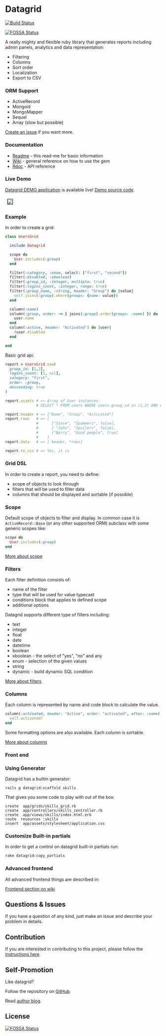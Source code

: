 # Datagrid

[![Build Status](https://github.com/bogdan/datagrid/workflows/CI/badge.svg?branch=master)](https://github.com/bogdan/datagrid/actions)

[![FOSSA Status](https://app.fossa.io/api/projects/git%2Bgithub.com%2Fbogdan%2Fdatagrid.svg?type=shield)](https://app.fossa.io/projects/git%2Bgithub.com%2Fbogdan%2Fdatagrid?ref=badge_shield)

A really mighty and flexible ruby library that generates reports including admin panels, analytics and data representation:

* Filtering
* Columns
* Sort order
* Localization
* Export to CSV

### ORM Support

* ActiveRecord
* Mongoid
* MongoMapper
* Sequel
* Array (slow but possible)

[Create an issue](https://github.com/bogdan/datagrid/issues/new) if you want more.

### Documentation

* [Readme](/Readme.markdown) - this read-me for basic information
* [Wiki](https://github.com/bogdan/datagrid/wiki) - general reference on how to use the gem
* [Rdoc](https://rubydoc.info/gems/datagrid) - API reference

### Live Demo

[Datagrid DEMO application](http://datagrid.herokuapp.com) is available live!
[Demo source code](https://github.com/bogdan/datagrid-demo).

<img src="http://datagrid.herokuapp.com/datagrid_demo_screenshot.png" style="margin: 7px; border: 1px solid black">

### Example

In order to create a grid:

``` ruby
class UsersGrid

  include Datagrid

  scope do
    User.includes(:group)
  end

  filter(:category, :enum, select: ["first", "second"])
  filter(:disabled, :xboolean)
  filter(:group_id, :integer, multiple: true)
  filter(:logins_count, :integer, range: true)
  filter(:group_name, :string, header: "Group") do |value|
    self.joins(:group).where(groups: {name: value})
  end

  column(:name)
  column(:group, order: -> { joins(:group).order(groups: :name) }) do |user|
    user.name
  end
  column(:active, header: "Activated") do |user|
    !user.disabled
  end

end
```

Basic grid api:

``` ruby
report = UsersGrid.new(
  group_id: [1,2], 
  logins_count: [1, nil],
  category: "first",
  order: :group,
  descending: true
)

report.assets # => Array of User instances:
              # SELECT * FROM users WHERE users.group_id in (1,2) AND users.logins_count >= 1 AND users.category = 'first' ORDER BY groups.name DESC

report.header # => ["Name", "Group", "Activated"]
report.rows   # => [
              #      ["Steve", "Spammers", false],
              #      [ "John", "Spoilers", false],
              #      ["Berry", "Good people", true]
              #    ]
report.data   # => [ header, *rows]

report.to_csv # => Yes, it is
```

### Grid DSL

In order to create a report, you need to define:

* scope of objects to look through
* filters that will be used to filter data
* columns that should be displayed and sortable (if possible)

### Scope

Default scope of objects to filter and display.
In common case it is `ActiveRecord::Base` (or any other supported ORM) subclass with some generic scopes like:

``` ruby
scope do
  User.includes(:group)
end
```

[More about scope](https://github.com/bogdan/datagrid/wiki/Scope)

### Filters

Each filter definition consists of:

* name of the filter
* type that will be used for value typecast
* conditions block that applies to defined scope
* additional options

Datagrid supports different type of filters including:

* text
* integer
* float
* date
* datetime
* boolean
* xboolean - the select of "yes", "no" and any
* enum - selection of the given values
* string
* dynamic - build dynamic SQL condition 

[More about filters](https://github.com/bogdan/datagrid/wiki/Filters)

### Columns

Each column is represented by name and code block to calculate the value.

``` ruby
column(:activated, header: "Active", order: "activated", after: :name) do
  self.activated?
end
```

Some formatting options are also available.
Each column is sortable.

[More about columns](https://github.com/bogdan/datagrid/wiki/Columns)

### Front end

### Using Generator

Datagrid has a builtin generator:

```
rails g datagrid:scaffold skills
```

That gives you some code to play with out of the box:

```
create  app/grids/skills_grid.rb
create  app/controllers/skills_controller.rb
create  app/views/skills/index.html.erb
route  resources :skills
insert  app/assets/stylesheet/application.css
```

### Customize Built-in partials

In order to get a control on datagrid built-in partials run:

``` sh
rake datagrid:copy_partials
```

### Advanced frontend

All advanced frontend things are described in:

[Frontend section on wiki](https://github.com/bogdan/datagrid/wiki/Frontend)

## Questions & Issues

If you have a question of any kind, just make an issue and describe your problem in details.

## Contribution

If you are interested in contributing to this project, please follow the [instructions here](CONTRIBUTING.md).

## Self-Promotion

Like datagrid?

Follow the repository on [GitHub](https://github.com/bogdan/datagrid).

Read [author blog](http://gusiev.com).

## License
[![FOSSA Status](https://app.fossa.io/api/projects/git%2Bgithub.com%2Fbogdan%2Fdatagrid.svg?type=large)](https://app.fossa.io/projects/git%2Bgithub.com%2Fbogdan%2Fdatagrid?ref=badge_large)
